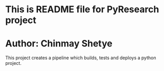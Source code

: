 # This is README file for PyResearch project
# Author: Chinmay Shetye

This project creates a pipeline which builds, tests and deploys a python project.

